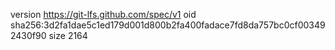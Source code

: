 version https://git-lfs.github.com/spec/v1
oid sha256:3d2fa1dae5c1ed179d001d800b2fa400fadace7fd8da757bc0cf003492430f90
size 2164
